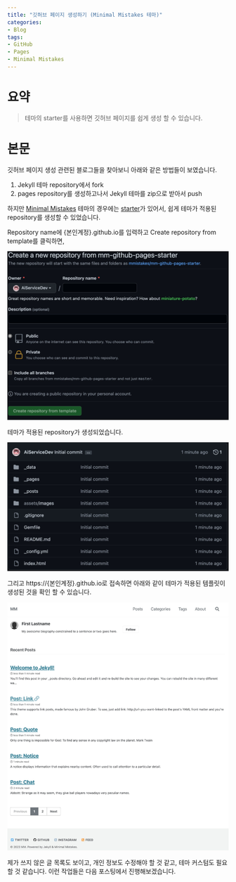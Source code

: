 ```yaml
---
title: "깃허브 페이지 생성하기 (Minimal Mistakes 테마)"
categories:
- Blog
tags:
- GitHub
- Pages
- Minimal Mistakes
---
```


# 요약
> 테마의 starter를 사용하면 깃허브 페이지를 쉽게 생성 할 수 있습니다.

# 본문
깃허브 페이지 생성 관련된 블로그들을 찾아보니 아래와 같은 방법들이 보였습니다.
1. Jekyll 테마 repository에서 fork
2. pages repository를 생성하고나서 Jekyll 테마를 zip으로 받아서 push

하지만 [Minimal Mistakes](https://github.com/mmistakes/minimal-mistakes) 테마의 경우에는
[starter](https://github.com/mmistakes/mm-github-pages-starter/generate)가 있어서, 
쉽게 테마가 적용된 repository를 생성할 수 있었습니다.

Repository name에 {본인계정}.github.io를 입력하고 Create repository from template를 클릭하면,

![starter](/assets/images/2023-02-24-create-github-pages/0.jpg)

테마가 적용된 repository가 생성되었습니다.

![created](/assets/images/2023-02-24-create-github-pages/1.jpg)

그리고 https://{본인계정}.github.io로 접속하면 아래와 같이 테마가 적용된 템플릿이 생성된 것을 확인 할 수 있습니다. 

![web](/assets/images/2023-02-24-create-github-pages/2.jpg)

제가 쓰지 않은 글 목록도 보이고, 개인 정보도 수정해야 할 것 같고, 테마 커스텀도 필요할 것 같습니다.
이런 작업들은 다음 포스팅에서 진행해보겠습니다.